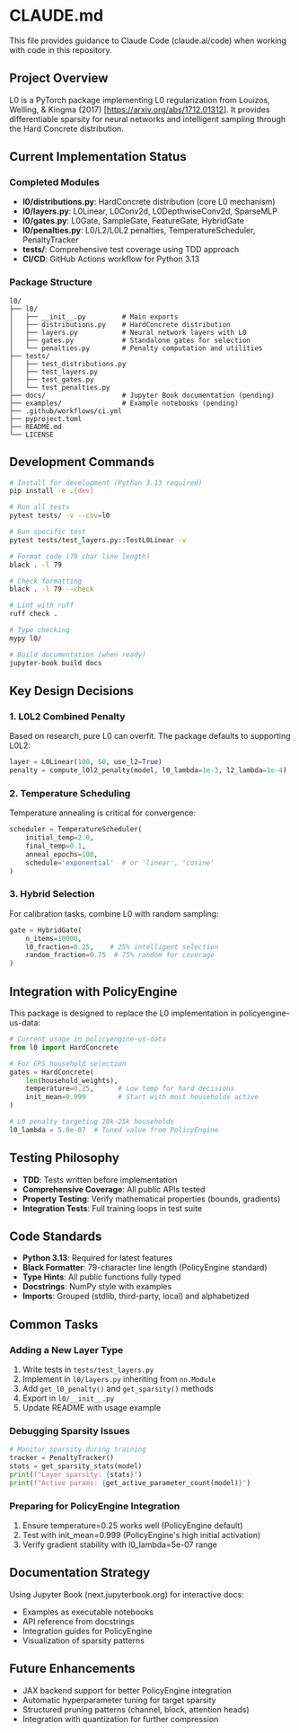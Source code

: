 # CLAUDE.md

This file provides guidance to Claude Code (claude.ai/code) when working with code in this repository.

## Project Overview

L0 is a PyTorch package implementing L0 regularization from Louizos, Welling, & Kingma (2017) [https://arxiv.org/abs/1712.01312]. It provides differentiable sparsity for neural networks and intelligent sampling through the Hard Concrete distribution.

## Current Implementation Status

### Completed Modules
- **l0/distributions.py**: HardConcrete distribution (core L0 mechanism)
- **l0/layers.py**: L0Linear, L0Conv2d, L0DepthwiseConv2d, SparseMLP
- **l0/gates.py**: L0Gate, SampleGate, FeatureGate, HybridGate
- **l0/penalties.py**: L0/L2/L0L2 penalties, TemperatureScheduler, PenaltyTracker
- **tests/**: Comprehensive test coverage using TDD approach
- **CI/CD**: GitHub Actions workflow for Python 3.13

### Package Structure
```
l0/
├── l0/
│   ├── __init__.py         # Main exports
│   ├── distributions.py    # HardConcrete distribution
│   ├── layers.py           # Neural network layers with L0
│   ├── gates.py            # Standalone gates for selection
│   └── penalties.py        # Penalty computation and utilities
├── tests/
│   ├── test_distributions.py
│   ├── test_layers.py
│   ├── test_gates.py
│   └── test_penalties.py
├── docs/                   # Jupyter Book documentation (pending)
├── examples/               # Example notebooks (pending)
├── .github/workflows/ci.yml
├── pyproject.toml
├── README.md
└── LICENSE
```

## Development Commands

```bash
# Install for development (Python 3.13 required)
pip install -e .[dev]

# Run all tests
pytest tests/ -v --cov=l0

# Run specific test
pytest tests/test_layers.py::TestL0Linear -v

# Format code (79 char line length)
black . -l 79

# Check formatting
black . -l 79 --check

# Lint with ruff
ruff check .

# Type checking
mypy l0/

# Build documentation (when ready)
jupyter-book build docs
```

## Key Design Decisions

### 1. L0L2 Combined Penalty
Based on research, pure L0 can overfit. The package defaults to supporting L0L2:
```python
layer = L0Linear(100, 50, use_l2=True)
penalty = compute_l0l2_penalty(model, l0_lambda=1e-3, l2_lambda=1e-4)
```

### 2. Temperature Scheduling
Temperature annealing is critical for convergence:
```python
scheduler = TemperatureScheduler(
    initial_temp=2.0,
    final_temp=0.1,
    anneal_epochs=100,
    schedule='exponential'  # or 'linear', 'cosine'
)
```

### 3. Hybrid Selection
For calibration tasks, combine L0 with random sampling:
```python
gate = HybridGate(
    n_items=10000,
    l0_fraction=0.25,    # 25% intelligent selection
    random_fraction=0.75  # 75% random for coverage
)
```

## Integration with PolicyEngine

This package is designed to replace the L0 implementation in policyengine-us-data:

```python
# Current usage in policyengine-us-data
from l0 import HardConcrete

# For CPS household selection
gates = HardConcrete(
    len(household_weights),
    temperature=0.25,      # Low temp for hard decisions
    init_mean=0.999        # Start with most households active
)

# L0 penalty targeting 20k-25k households
l0_lambda = 5.0e-07  # Tuned value from PolicyEngine
```

## Testing Philosophy

- **TDD**: Tests written before implementation
- **Comprehensive Coverage**: All public APIs tested
- **Property Testing**: Verify mathematical properties (bounds, gradients)
- **Integration Tests**: Full training loops in test suite

## Code Standards

- **Python 3.13**: Required for latest features
- **Black Formatter**: 79-character line length (PolicyEngine standard)
- **Type Hints**: All public functions fully typed
- **Docstrings**: NumPy style with examples
- **Imports**: Grouped (stdlib, third-party, local) and alphabetized

## Common Tasks

### Adding a New Layer Type
1. Write tests in `tests/test_layers.py`
2. Implement in `l0/layers.py` inheriting from `nn.Module`
3. Add `get_l0_penalty()` and `get_sparsity()` methods
4. Export in `l0/__init__.py`
5. Update README with usage example

### Debugging Sparsity Issues
```python
# Monitor sparsity during training
tracker = PenaltyTracker()
stats = get_sparsity_stats(model)
print(f"Layer sparsity: {stats}")
print(f"Active params: {get_active_parameter_count(model)}")
```

### Preparing for PolicyEngine Integration
1. Ensure temperature=0.25 works well (PolicyEngine default)
2. Test with init_mean=0.999 (PolicyEngine's high initial activation)
3. Verify gradient stability with l0_lambda=5e-07 range

## Documentation Strategy

Using Jupyter Book (next.jupyterbook.org) for interactive docs:
- Examples as executable notebooks
- API reference from docstrings
- Integration guides for PolicyEngine
- Visualization of sparsity patterns

## Future Enhancements

- JAX backend support for better PolicyEngine integration
- Automatic hyperparameter tuning for target sparsity
- Structured pruning patterns (channel, block, attention heads)
- Integration with quantization for further compression